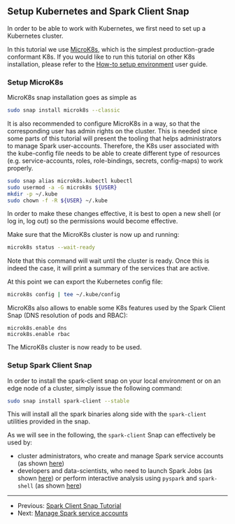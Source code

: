 ## Setup Kubernetes and Spark Client Snap

In order to be able to work with Kubernetes, we first need to set up a Kubernetes cluster. 

In this tutorial we use [MicroK8s](https://microk8s.io/), which is the simplest production-grade conformant K8s.
If you would like to run this tutorial on other K8s installation, please refer to the [How-to setup environment](/t/charmed-spark-k8s-documentation-how-to-setup-k8s-environment/11618) user guide. 

### Setup MicroK8s

MicroK8s snap installation goes as simple as

```bash
sudo snap install microk8s --classic
```

It is also recommended to configure MicroK8s in a way, so that the corresponding user has admin rights on  the cluster. This is needed since some parts of this tutorial will present the tooling that helps administrators to manage Spark user-accounts. Therefore, the K8s user associated with the kube-config file needs to be able to create different type of resources (e.g. service-accounts, roles, role-bindings, secrets, config-maps) to work properly.

```bash 
sudo snap alias microk8s.kubectl kubectl
sudo usermod -a -G microk8s ${USER}
mkdir -p ~/.kube
sudo chown -f -R ${USER} ~/.kube
```

In order to make these changes effective, it is best to open a new shell (or log in, log out) so the permissions would become effective. 

Make sure that the MicroK8s cluster is now up and running:

```bash
microk8s status --wait-ready
```

Note that this command will wait until the cluster is ready. Once this is indeed the case, it will 
print a summary of the services that are active. 

At this point we can export the Kubernetes config file: 

```bash 
microk8s config | tee ~/.kube/config
```

MicroK8s also allows to enable some K8s features used by the Spark Client Snap 
(DNS resolution of pods and RBAC):

```
microk8s.enable dns
microk8s.enable rbac
```

The MicroK8s cluster is now ready to be used. 

### Setup Spark Client Snap 

In order to install the spark-client snap on your local environment or on an edge node of a cluster, simply issue the following command:

```bash
sudo snap install spark-client --stable
```

This will install all the spark binaries along side with the `spark-client` utilities provided in 
the snap.

As we will see in the following, the `spark-client` Snap can effectively be used by:
* cluster administrators, who create and manage Spark service accounts (as shown [here](/t/spark-client-snap-tutorial-setup-environment/8952)) 
* developers and data-scientists, who need to launch Spark Jobs (as shown [here](/t/spark-client-snap-tutorial-spark-submit/8953)) or perform interactive analysis
using `pyspark` and `spark-shell`  (as shown [here](https://discourse.charmhub.io/t/spark-client-snap-tutorial-interactive-mode/8954))

***

 * Previous: [Spark Client Snap Tutorial](https://discourse.charmhub.io/t/spark-client-snap-tutorial/8957)
 * Next: [Manage Spark service accounts](https://discourse.charmhub.io/t/spark-client-snap-tutorial-setup-environment/8952)